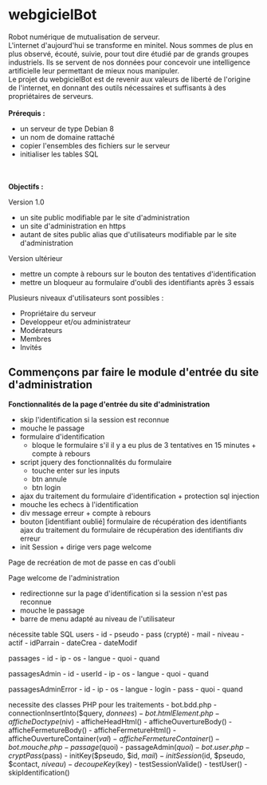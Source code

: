 # webgicielBot
Robot numérique de mutualisation de serveur.<br>
L'internet d'aujourd'hui se transforme en minitel. Nous sommes de plus en plus observé, écouté, suivie, pour tout dire étudié par de grands groupes industriels. Ils se servent de nos données pour concevoir une intelligence artificielle leur permettant de mieux nous manipuler.<br>
Le projet du webgicielBot est de revenir aux valeurs de liberté de l'origine de l'internet, en donnant des outils nécessaires et suffisants à des propriétaires de serveurs.<br>
<br>
<b>Prérequis :</b><br>
<ul>
<li>un serveur de type Debian 8</li>
<li>un nom de domaine rattaché</li>
<li>copier l'ensembles des fichiers sur le serveur</li>
<li>initialiser les tables SQL</li>
</ul><br>
<br>
<b>Objectifs :</b><br>

Version 1.0
- un site public modifiable par le site d'administration
- un site d'administration en https
- autant de sites public alias que d'utilisateurs modifiable par le site d'administration

Version ultérieur
- mettre un compte à rebours sur le bouton des tentatives d'identification
- mettre un bloqueur au formulaire d'oubli des identifiants après 3 essais

Plusieurs niveaux d'utilisateurs sont possibles :
- Propriétaire du serveur
- Developpeur et/ou administrateur
- Modérateurs
- Membres
- Invités

<h2>Commençons par faire le module d'entrée du site d'administration</h2>

<b>Fonctionnalités de la page d'entrée du site d'administration</b>
- skip l'identification si la session est reconnue
- mouche le passage
- formulaire d'identification
	- bloque le formulaire s'il il y a eu plus de 3 tentatives en 15 minutes + compte à rebours
- script jquery des fonctionnalités du formulaire
	- touche enter sur les inputs
	- btn annule
	- btn login
- ajax du traitement du formulaire d'identification + protection sql injection
- mouche les echecs à l'identification
- div message erreur + compte à rebours
- bouton [identifiant oublié]
 formulaire de récupération des identifiants
 ajax du traitement du formulaire de récupération des identifiants
 div erreur
 - init Session + dirige vers page welcome

Page de recréation de mot de passe en cas d'oubli


Page welcome de l'administration
- redirectionne sur la page d'identification si la session n'est pas reconnue
- mouche le passage
- barre de menu adapté au niveau de l'utilisateur

nécessite table SQL
users
	- id
	- pseudo
	- pass (crypté)
	- mail
	- niveau
	- actif
	- idParrain
	- dateCrea
	- dateModif

passages
	- id
	- ip
	- os
	- langue
	- quoi
	- quand

passagesAdmin
	- id
	- userId
	- ip
	- os
	- langue
	- quoi
	- quand

passagesAdminError
	- id
	- ip
	- os
	- langue
	- login
	- pass
	- quoi
	- quand

necessite des classes PHP pour les traitements
	- bot.bdd.php
		- connectionInsertInto($query, $donnees)
	- bot.htmlElement.php
		- afficheDoctype($niv)
		- afficheHeadHtml()
		- afficheOuvertureBody()
		- afficheFermetureBody()
		- afficheFermetureHtml()
		- afficheOuvertureContainer($val)
		- afficheFermetureContainer()
	- bot.mouche.php
		- passage($quoi)
		- passageAdmin($quoi)
        - bot.user.php
		- cryptPass($pass)
		- initKey($pseudo, $id, $mail)
		- initSession($id, $pseudo, $contact, $niveau)
		- decoupeKey($key)
		- testSessionValide()
		- testUser()
		- skipIdentification()



	
